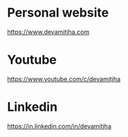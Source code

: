 # Personal website
https://www.devamitjha.com

# Youtube
https://www.youtube.com/c/devamitjha

# Linkedin
https://in.linkedin.com/in/devamitjha
